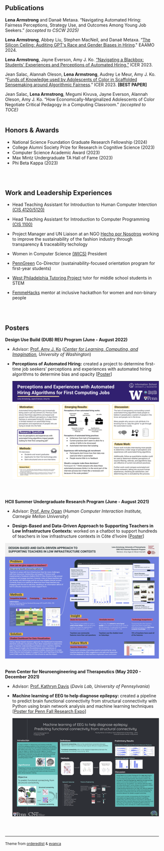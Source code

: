 ## Publications

**Lena Armstrong** and Danaë Metaxa. “Navigating Automated Hiring: Fairness Perceptions, Strategy Use, and Outcomes Among Young Job Seekers.” _(accepted to CSCW 2025)_

**Lena Armstrong**, Abbey Liu, Stephen MacNeil, and Danaë Metaxa. “[The Silicon Ceiling: Auditing GPT's Race and Gender Biases in Hiring](https://doi.org/10.1145/3689904.3694699)." EAAMO 2024.

**Lena Armstrong**, Jayne Everson, Amy J. Ko. [“Navigating a Blackbox: Students' Experiences and Perceptions of Automated Hiring.”](https://faculty.washington.edu/ajko/papers/Armstrong2023AutomatedHiring.pdf) ICER 2023. 

Jean Salac, Alannah Oleson, **Lena Armstrong**, Audrey Le Meur, Amy J. Ko. “[Funds of Knowledge used by Adolescents of Color in Scaffolded Sensemaking around Algorithmic Fairness](https://faculty.washington.edu/ajko/papers/Salac2023AdolescentAlgorithmicFairness.pdf).” ICER 2023. **[BEST PAPER]**

Jean Salac, **Lena Armstrong**, Megumi Kivuva, Jayne Everson, Alannah Oleson, Amy J. Ko. “How Economically-Marginalized Adolescents of Color Negotiate Critical
Pedagogy in a Computing Classroom.” _(accepted to TOCE)_
<br>
<br>

## Honors & Awards 

- National Science Foundation Graduate Research Fellowship (2024)
- College Alumni Society Prize for Research in Cognitive Science (2023)
- Computer Science Academic Award (2023)
- Max Mintz Undergraduate TA Hall of Fame (2023)
- Phi Beta Kappa (2023)
<br>
<br>

## Work and Leadership Experiences

- Head Teaching Assistant for Introduction to Human Computer Interction [(CIS 4120/5120)](https://emoneil.github.io/cis4120-5120/#schedule)
  
- Head Teaching Assistant for Introduction to Computer Programming [(CIS 1100)](https://www.cis.upenn.edu/~cis110/current/staff.html)

- Project Manager and UN Liaison at an NGO [Hecho por Nosotros](https://www.hechoxnosotros.org/) working to improve the sustainability of the fashion industry through transparency & traceability techology

- Women in Computer Science [(WICS)](https://wics.cis.upenn.edu/program.html) President

- [PennGreen](https://sustainability.upenn.edu/participate/students/penngreen-pre-orientation) Co-Director (sustainability-focused orientation program for first-year students)

- [West Philadelphia Tutoring Project](https://upennwptp.weebly.com/) tutor for middle school students in STEM

- [FemmeHacks](https://femmehacks.io/) mentor at inclusive hackathon for women and non-binary people 
<br>
<br>

## Posters

**Design Use Build (DUB) REU Program (June - August 2022)**

- Advisor: [Prof. Amy J. Ko](https://faculty.washington.edu/ajko) (_[Center for Learning, Computing, and Imagination](https://faculty.washington.edu/ajko/lab), University of Washington_)

- **Perceptions of Automated Hiring:** created a project to determine first-time job seekers’ perceptions and experiences with automated hiring algorithms to determine bias and opacity [[Poster](https://drive.google.com/file/d/1UyxGvT0-nu_sn6QEYdcHQVPNW3HBybPa/view?usp=sharing)]

  ![Poster](images/DUB_REU_2022.png)
<br>
<br>

**HCII Summer Undergraduate Research Program (June - August 2021)**

- Advisor: [Prof. Amy Ogan](https://www.amyogan.com/) (_Human Computer Interaction Institute, Carnegie Mellon University_)

- **Design-Based and Data-Driven Approach to Supporting Teachers in Low Infrastructure Contexts:** worked on a chatbot to support hundreds of teachers in low infrastructure contexts in Côte d’Ivoire [[Poster](https://drive.google.com/file/d/1dgRMjN74YXSNIuabXClYMu3LJKMMRVH7/view?usp=sharing)]

![Poster](images/HCII_REU_2021.png)
<br>
<br>

**Penn Center for Neuroengineering and Therapeutics (May 2020 - December 2021)**

- Advisor: [Prof. Kathryn Davis](https://davislab.med.upenn.edu/) (_Davis Lab, University of Pennsylvania_)

- **Machine learning of EEG to help diagnose epilepsy:** created a pipeline to predict brain functional connectivity from structural connectivity with Python using brain network analysis and machine learning techniques [[Poster for Penn Fall Research Expo](https://presentations.curf.upenn.edu/poster/machine-learning-eeg-help-diagnose-epilepsy-predicting-functional-connectivity-structural)]

  ![Poster](images/PURM_REU_2020.png)
<br>
<br>

---
<p><small>Theme from <a href="https://github.com/orderedlist">orderedlist</a> & <a href="https://github.com/evanca">evanca</a></small></p>
